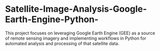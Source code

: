 # Satellite-Image-Analysis-Google-Earth-Engine-Python-
This project focuses on leveraging Google Earth Engine (GEE) as a source of remote sensing imagery and implementing workflows in Python for automated analysis and processing of that satellite data.
